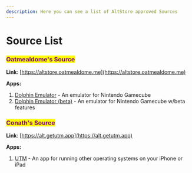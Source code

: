 ```yaml
---
description: Here you can see a list of AltStore approved Sources
---
```


# Source List

### <mark style="color:purple;">Oatmealdome's Source</mark>

**Link**: [https://altstore.oatmealdome.me](https://altstore.oatmealdome.me)

**Apps:**

1. [Dolphin Emulator](https://dolphin-emu.org) - An emulator for Nintendo Gamecube
2. [Dolphin Emulator (beta)](https://dolphin-emu.org) - An emulator for Nintendo Gamecube w/beta features

### <mark style="color:purple;">Conath's Source</mark>

**Link**: [https://alt.getutm.app](https://alt.getutm.app)

**Apps:**

1. [UTM](https://getutm.app) - An app for running other operating systems on your iPhone or iPad



